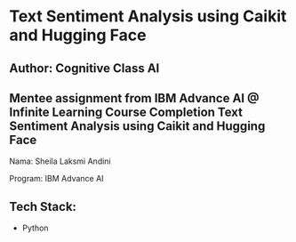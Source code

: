 # Text Sentiment Analysis using Caikit and Hugging Face
## Author: Cognitive Class AI

Mentee assignment from IBM Advance AI @ Infinite Learning
Course Completion Text Sentiment Analysis using Caikit and Hugging Face
---

Nama: Sheila Laksmi Andini

Program: IBM Advance AI

## Tech Stack:
- Python

